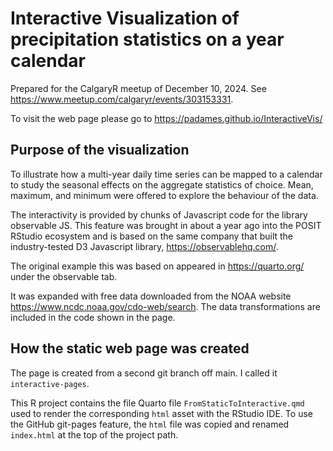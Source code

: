 # Interactive Visualization of precipitation statistics on a year calendar

Prepared for the CalgaryR meetup of December 10, 2024. See https://www.meetup.com/calgaryr/events/303153331.

To visit the web page please go to https://padames.github.io/InteractiveVis/

## Purpose of the visualization

To illustrate how a multi-year daily time series can be mapped to a calendar to study the seasonal effects on the aggregate statistics of choice.
Mean, maximum, and minimum were offered to explore the behaviour of the data.

The interactivity is provided by chunks of Javascript code for the library observable JS. This feature was brought in about a year ago into the POSIT RStudio ecosystem and is based on the same company that built the industry-tested D3 Javascript library, https://observablehq.com/.

The original example this was based on appeared in https://quarto.org/ under the observable tab.



It was expanded with free data downloaded from the NOAA website https://www.ncdc.noaa.gov/cdo-web/search. The data transformations are included in the code shown in the page.


## How the static web page was created

The page is created from a second git branch off main. I called it `interactive-pages`.

This R project contains the file Quarto file `FromStaticToInteractive.qmd` used to render the corresponding `html` asset with the RStudio IDE.
To use the GitHub git-pages feature, the `html` file was copied and renamed `index.html` at the top of the project path.
